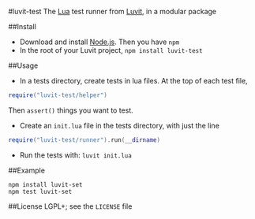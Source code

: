 #luvit-test
The [Lua](http://www.lua.org/) test runner from [Luvit](http://luvit.io/), in a modular package

##Install
- Download and install [Node.js](http://nodejs.org/download/). Then you have `npm`
- In the root of your Luvit project, `npm install luvit-test`

##Usage
- In a tests directory, create tests in lua files.
At the top of each test file,
```lua
require("luvit-test/helper")
```
Then `assert()` things you want to test.
- Create an `init.lua` file in the tests directory, with just the line
```lua
require("luvit-test/runner").run(__dirname)
```
- Run the tests with: `luvit init.lua`

##Example
```
npm install luvit-set
npm test luvit-set
```

##License
LGPL+; see the `LICENSE` file
